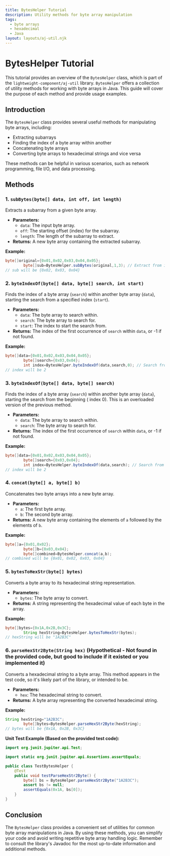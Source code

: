 ```yaml
---
title: BytesHelper Tutorial
description: Utility methods for byte array manipulation
tags:
  - byte arrays
  - hexadecimal
  - Java
layout: layouts/aj-util.njk
---
```


# BytesHelper Tutorial

This tutorial provides an overview of the `BytesHelper` class, which is part of the `lightweight-component/aj-util`
library.  `BytesHelper` offers a collection of utility methods for working with byte arrays in Java.
This guide will cover the purpose of each method and provide usage examples.

## Introduction

The `BytesHelper` class provides several useful methods for manipulating byte arrays, including:

* Extracting subarrays
* Finding the index of a byte array within another
* Concatenating byte arrays
* Converting byte arrays to hexadecimal strings and vice versa

These methods can be helpful in various scenarios, such as network programming, file I/O, and data processing.

## Methods

### 1. `subBytes(byte[] data, int off, int length)`

Extracts a subarray from a given byte array.

* **Parameters:**
    * `data`: The input byte array.
    * `off`: The starting offset (index) for the subarray.
    * `length`: The length of the subarray to extract.
* **Returns:** A new byte array containing the extracted subarray.

**Example:**

```java
byte[]original={0x01,0x02,0x03,0x04,0x05};
        byte[]sub=BytesHelper.subBytes(original,1,3); // Extract from index 1, length 3
// sub will be {0x02, 0x03, 0x04}
```

### 2. `byteIndexOf(byte[] data, byte[] search, int start)`

Finds the index of a byte array (`search`) within another byte array (`data`), starting the search from a specified
index (`start`).

* **Parameters:**
    * `data`: The byte array to search within.
    * `search`: The byte array to search for.
    * `start`: The index to start the search from.
* **Returns:** The index of the first occurrence of `search` within `data`, or -1 if not found.

**Example:**

```java
byte[]data={0x01,0x02,0x03,0x04,0x05};
        byte[]search={0x03,0x04};
        int index=BytesHelper.byteIndexOf(data,search,0); // Search from the beginning
// index will be 2
```

### 3. `byteIndexOf(byte[] data, byte[] search)`

Finds the index of a byte array (`search`) within another byte array (`data`), starting the search from the beginning (
index 0). This is an overloaded version of the previous method.

* **Parameters:**
    * `data`: The byte array to search within.
    * `search`: The byte array to search for.
* **Returns:** The index of the first occurrence of `search` within `data`, or -1 if not found.

**Example:**

```java
byte[]data={0x01,0x02,0x03,0x04,0x05};
        byte[]search={0x03,0x04};
        int index=BytesHelper.byteIndexOf(data,search); // Search from the beginning
// index will be 2
```

### 4. `concat(byte[] a, byte[] b)`

Concatenates two byte arrays into a new byte array.

* **Parameters:**
    * `a`: The first byte array.
    * `b`: The second byte array.
* **Returns:** A new byte array containing the elements of `a` followed by the elements of `b`.

**Example:**

```java
byte[]a={0x01,0x02};
        byte[]b={0x03,0x04};
        byte[]combined=BytesHelper.concat(a,b);
// combined will be {0x01, 0x02, 0x03, 0x04}
```

### 5. `bytesToHexStr(byte[] bytes)`

Converts a byte array to its hexadecimal string representation.

* **Parameters:**
    * `bytes`: The byte array to convert.
* **Returns:** A string representing the hexadecimal value of each byte in the array.

**Example:**

```java
byte[]bytes={0x1A,0x2B,0x3C};
        String hexString=BytesHelper.bytesToHexStr(bytes);
// hexString will be "1A2B3C"
```

### 6. `parseHexStr2Byte(String hex)` (Hypothetical - Not found in the provided code, but good to include if it existed or you implemented it)

Converts a hexadecimal string to a byte array. This method appears in the test code, so it's likely part of the library,
or intended to be.

* **Parameters:**
    * `hex`: The hexadecimal string to convert.
* **Returns:** A byte array representing the converted hexadecimal string.

**Example:**

```java
String hexString="1A2B3C";
        byte[]bytes=BytesHelper.parseHexStr2Byte(hexString);
// bytes will be {0x1A, 0x2B, 0x3C}
```

**Unit Test Example (Based on the provided test code):**

```java
import org.junit.jupiter.api.Test;

import static org.junit.jupiter.api.Assertions.assertEquals;

public class TestBytesHelper {
    @Test
    public void testParseHexStr2Byte() {
        byte[] bs = BytesHelper.parseHexStr2Byte("1A2B3C");
        assert bs != null;
        assertEquals(0x1A, bs[0]);
    }
}
```

## Conclusion

The `BytesHelper` class provides a convenient set of utilities for common byte array manipulations in Java. By using
these methods, you can simplify your code and avoid writing repetitive byte array handling logic.
Remember to consult the library's Javadoc for the most up-to-date information and additional methods.